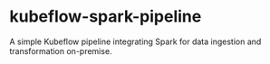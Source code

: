 # kubeflow-spark-pipeline
A simple Kubeflow pipeline integrating Spark for data ingestion and transformation on-premise.
